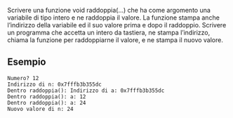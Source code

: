 Scrivere una funzione void raddoppia(...) che ha come argomento una variabile di tipo intero e ne raddoppia il valore. La funzione stampa anche l’indirizzo della variabile ed il suo valore prima e dopo il raddoppio.
Scrivere un programma che accetta un intero da tastiera, ne stampa l’indirizzo, chiama la funzione per raddoppiarne il valore, e ne stampa il nuovo valore.

## Esempio

```text
Numero? 12
Indirizzo di n: 0x7fffb3b355dc
Dentro raddoppia(): Indirizzo di a: 0x7fffb3b355dc
Dentro raddoppia(): a: 12
Dentro raddoppia(): a: 24
Nuovo valore di n: 24
```